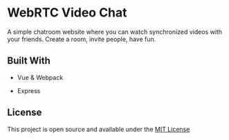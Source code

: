 # WebRTC Video Chat

A simple chatroom website where you can watch synchronized videos with your friends. Create a room, invite people, have fun.

## Built With

* Vue & Webpack

* Express

## License

This project is open source and available under the [MIT License](LICENSE.md)
